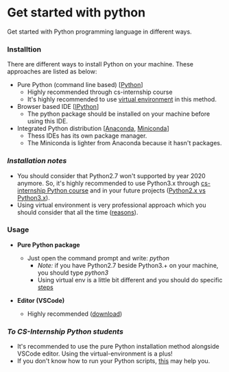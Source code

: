 # Get started with python
Get started with Python programming language in different ways.
### Installtion
There are different ways to install Python on your machine. These approaches are listed as below:
- Pure Python (command line based) [[Python](https://www.python.org/downloads/)]
    + Highly recommended through cs-internship course
    + It's highly recommended to use [virtual environment](https://packaging.python.org/guides/installing-using-pip-and-virtual-environments/) in this method.
- Browser based IDE [[IPython](http://ipython.org/)]
    + The python package should be installed on your machine before using this IDE.
- Integrated Python distribution [[Anaconda](https://www.anaconda.com), [Miniconda](https://docs.conda.io/en/latest/miniconda.html)] 
    + Thess IDEs has its own package manager.
    + The Miniconda is lighter from Anaconda because it hasn't packages.

### *Installation notes*
- You should consider that Python2.7 won't supported by year 2020 anymore. So, it's highly recommended to use Python3.x through [cs-internship Python course](https://github.com/cs-internship/cs-internship-spec/tree/master/courses/python) and in your future projects ([Python2.x vs Python3.x](https://www.geeksforgeeks.org/important-differences-between-python-2-x-and-python-3-x-with-examples/)).
- Using virtual environment is very professional approach which you should consider that all the time ([reasons](https://stackoverflow.com/questions/41972261/what-is-a-virtualenv-and-why-should-i-use-one)).

### Usage
- **Pure Python package**
    + Just open the command prompt and write: *python*
        + *Note:* if you have Python2.7 beside Python3.+ on your machine, you should type *python3*
        + Using virtual env is a little bit different and you should do specific [steps](https://packaging.python.org/guides/installing-using-pip-and-virtual-environments/)

- **Editor (VSCode)**
    + Highly recommended ([download](https://code.visualstudio.com/download))

### *To CS-Internship Python students*
- It's recommended to use the pure Python installation method alongside VSCode editor. Using the virtual-environment is a plus!
- If you don't know how to run your Python scripts, [this](https://www.datacamp.com/community/tutorials/running-a-python-script) may help you.